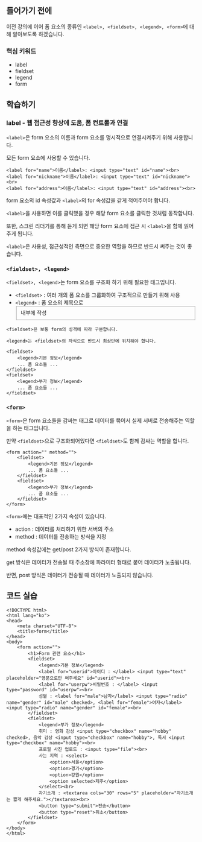 ## 들어가기 전에

이전 강의에 이어 폼 요소의 종류인 ```<label>, <fieldset>, <legend>, <form>```에 대해 알아보도록 하겠습니다.

### 핵심 키워드
+ label
+ fieldset
+ legend
+ form

## 학습하기

### label - 웹 접근성 향상에 도움, 폼 컨트롤과 연결

```<label>```은 form 요소의 이름과 form 요소를 명시적으로 연결시켜주기 위해 사용합니다.

모든 form 요소에 사용할 수 있습니다.

```
<label for="name">이름</label>: <input type="text" id="name"><br>
<label for="nickname">이름</label>: <input type="text" id="nickname"><br>
<label for="address">이름</label>: <input type="text" id="address"><br>
```

form 요소의 id 속성값과 ```<label>```의 for 속성값을 같게 적어주어야 합니다.

```<label>```을 사용하면 이를 클릭했을 경우 해당 form 요소를 클릭한 것처럼 동작합니다.

또한, 스크린 리더기를 통해 듣게 되면 해당 form 요소에 접근 시 ```<label>```을 함께 읽어주게 됩니다.

```<label>```은 사용성, 접근성적인 측면으로 중요한 역할을 하므로 반드시 써주는 것이 좋습니다.

### ``` <fieldset>, <legend> ```

```<fieldset>, <legend>```는 form 요소를 구조화 하기 위해 필요한 태그입니다.

+ ``` <fieldset> ``` : 여러 개의 폼 요소를 그룹화하여 구조적으로 만들기 위해 사용
+ ``` <legend> ``` : 폼 요소의 제목으로 <fieldset> 내부에 작성

```
<fieldset>은 보통 form의 성격에 따라 구분합니다.

<legend>는 <fieldset>의 자식으로 반드시 최상단에 위치해야 합니다.

<fieldset>
    <legend>기본 정보</legend>
    ... 폼 요소들 ...
</fieldset>
<fieldset>
    <legend>부가 정보</legend>
    ... 폼 요소들 ...
</fieldset>
```

### ```<form>```

```<form>```은 form 요소들을 감싸는 태그로 데이터를 묶어서 실제 서버로 전송해주는 역할을 하는 태그입니다.

만약 ```<fieldset>```으로 구조화되어있다면 ```<fieldset>```도 함께 감싸는 역할을 합니다.

```
<form action="" method="">
    <fieldset>
        <legend>기본 정보</legend>
        ... 폼 요소들 ...
    </fieldset>
    <fieldset>
        <legend>부가 정보</legend>
        ... 폼 요소들 ...
    </fieldset>
</form>
```
```<form>```에는 대표적인 2가지 속성이 있습니다.

+ action : 데이터를 처리하기 위한 서버의 주소
+ method : 데이터를 전송하는 방식을 지정

method 속성값에는 get/post 2가지 방식이 존재합니다.

get 방식은 데이터가 전송될 때 주소창에 파라미터 형태로 붙어 데이터가 노출됩니다.

반면, post 방식은 데이터가 전송될 때 데이터가 노출되지 않습니다.


## 코드 실습

```
<!DOCTYPE html>
<html lang="ko">
<head>
	<meta charset="UTF-8">
	<title>form</title>
</head>
<body>
	<form action="">
		<h1>Form 관련 요소</h1>
		<fieldset>
			<legend>기본 정보</legend>
			<label for="userid">아이디 : </label> <input type="text" placeholder="영문으로만 써주세요" id="userid"><br>
			<label for="userpw">비밀번호 : </label> <input type="password" id="userpw"><br>
			성별 : <label for="male">남자</label> <input type="radio" name="gender" id="male" checked>, <label for="female">여자</label> <input type="radio" name="gender" id="female"><br>
		</fieldset>
		<fieldset>
			<legend>부가 정보</legend>
			취미 : 영화 감상 <input type="checkbox" name="hobby" checked>, 음악 감상 <input type="checkbox" name="hobby">, 독서 <input type="checkbox" name="hobby"><br>
			프로필 사진 업로드 : <input type="file"><br>
			사는 지역 : <select>
				<option>서울</option>
				<option>경기</option>
				<option>강원</option>
				<option selected>제주</option>
			</select><br>
			자기소개 : <textarea cols="30" rows="5" placeholder="자기소개는 짧게 해주세요."></textarea><br>
			<button type="submit">전송</button>
			<button type="reset">취소</button>
		</fieldset>
	</form>
</body>
</html>
```


